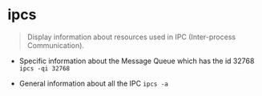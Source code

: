 # ipcs
> Display information about resources used in IPC (Inter-process Communication).

- Specific information about the Message Queue which has the id 32768
`ipcs -qi 32768`

- General information about all the IPC
`ipcs -a`
